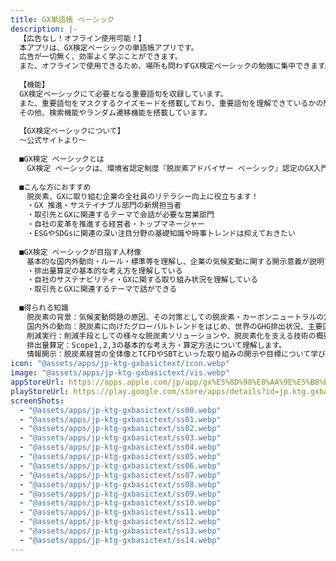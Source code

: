 ```yaml
---
title: GX単語帳 ベーシック
description: |-
  【広告なし！オフライン使用可能！】
  本アプリは、GX検定ベーシックの単語帳アプリです。
  広告が一切無く、効率よく学ぶことができます。
  また、オフラインで使用できるため、場所も問わずGX検定ベーシックの勉強に集中できます。
  
  【機能】
  GX検定ベーシックにて必要となる重要語句を収録しています。
  また、重要語句をマスクするクイズモードを搭載しており、重要語句を理解できているかの簡単な確認チェックも可能です。
  その他、検索機能やランダム遷移機能を搭載しています。
  
  【GX検定ベーシックについて】
  〜公式サイトより〜
  
  ■GX検定 ベーシックとは
  　GX検定 ベーシックは、環境省認定制度『脱炭素アドバイザー ベーシック』認定のGX入門レベルの検定です。脱炭素社会、サスティナビリティ経営時代の共通リテラシーとして身につけておくべき内容を網羅的に抑え、断片的なキーワード理解から抜け出しGXの体系的な基礎知識を習得できます。全社員のリテラシーを底上げし、GXの取り組みを加速させる一歩としても有効です。
  
  ■こんな方におすすめ
  　脱炭素、GXに取り組む企業の全社員のリテラシー向上に役立ちます！
  　・GX 推進・サステイナブル部門の新規担当者
  　・取引先とGXに関連するテーマで会話が必要な営業部門
  　・自社の変革を推進する経営者・トップマネージャー
  　・ESGやSDGsに関連の深い注目分野の基礎知識や時事トレンドは抑えておきたい
  
  ■GX検定 ベーシックが目指す人材像
  　基本的な国内外動向・ルール・標準等を理解し、企業の気候変動に関する開示意義が説明できる
  　・排出量算定の基本的な考え方を理解している
  　・自社のサステナビリティ・GXに関する取り組み状況を理解している
  　・取引先とGXに関連するテーマで話ができる
  
  ■得られる知識
  　脱炭素の背景：気候変動問題の原因、その対策としての脱炭素・カーボンニュートラルの定義と関連する国際団体・会議について学びます。
  　国内外の動向：脱炭素に向けたグローバルトレンドをはじめ、世界のGHG排出状況、主要国の炭素生産性・削減目標・対策、及び日本の2050年カーボンニュートラル宣言と関連政策・戦略について解説します。
  　削減実行：削減手段としての様々な脱炭素ソリューションや、脱炭素化を支える技術の概要をさらいます。
  　排出量算定：Scope1,2,3の基本的な考え方・算定方法について理解します。
  　情報開示：脱炭素経営の全体像とTCFDやSBTといった取り組みの開示や目標について学びます。
icon: "@assets/apps/jp-ktg-gxbasictext/icon.webp"
image: "@assets/apps/jp-ktg-gxbasictext/vis.webp"
appStoreUrl: https://apps.apple.com/jp/app/gx%E5%8D%98%E8%AA%9E%E5%B8%B3-%E3%83%99%E3%83%BC%E3%82%B7%E3%83%83%E3%82%AF-gx%E3%81%AE%E8%A9%A6%E9%A8%93%E5%AF%BE%E7%AD%96%E7%94%A8%E5%8B%89%E5%BC%B7%E3%82%A2%E3%83%97%E3%83%AA/id6670433664
playStoreUrl: https://play.google.com/store/apps/details?id=jp.ktg.gxbasictext
screenShots:
  - "@assets/apps/jp-ktg-gxbasictext/ss00.webp"
  - "@assets/apps/jp-ktg-gxbasictext/ss01.webp"
  - "@assets/apps/jp-ktg-gxbasictext/ss02.webp"
  - "@assets/apps/jp-ktg-gxbasictext/ss03.webp"
  - "@assets/apps/jp-ktg-gxbasictext/ss04.webp"
  - "@assets/apps/jp-ktg-gxbasictext/ss05.webp"
  - "@assets/apps/jp-ktg-gxbasictext/ss06.webp"
  - "@assets/apps/jp-ktg-gxbasictext/ss07.webp"
  - "@assets/apps/jp-ktg-gxbasictext/ss08.webp"
  - "@assets/apps/jp-ktg-gxbasictext/ss09.webp"
  - "@assets/apps/jp-ktg-gxbasictext/ss10.webp"
  - "@assets/apps/jp-ktg-gxbasictext/ss11.webp"
  - "@assets/apps/jp-ktg-gxbasictext/ss12.webp"
  - "@assets/apps/jp-ktg-gxbasictext/ss13.webp"
  - "@assets/apps/jp-ktg-gxbasictext/ss14.webp"
---
```


